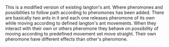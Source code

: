 This is a modified version of existing langton's ant. Where pheromones and possibilities to follow path according to pheromones has been added.
There are basically two ants in it and each one releases pheromone of its own while moving according to defined langton's ant movements.
When they interact with their own or others pheromone they behave on possibility of moving according to predefined movement set move straight.
Their own pheromone have different effects than other's pheromone.
